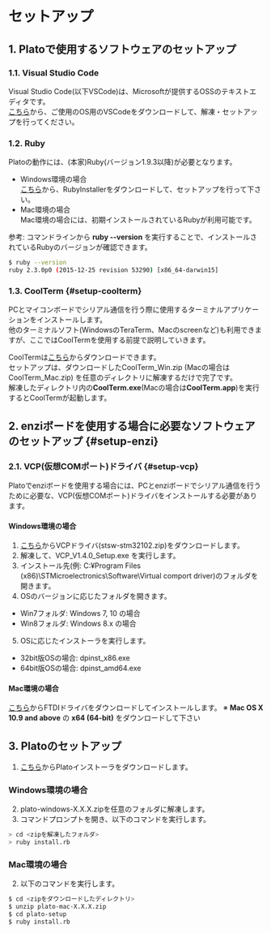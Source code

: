 # セットアップ

## 1. Platoで使用するソフトウェアのセットアップ

### 1.1. Visual Studio Code
Visual Studio Code(以下VSCode)は、Microsoftが提供するOSSのテキストエディタです。  
[こちら](https://code.visualstudio.com/Download)から、ご使用のOS用のVSCodeをダウンロードして、解凍・セットアップを行ってください。

### 1.2. Ruby
Platoの動作には、(本家)Ruby(バージョン1.9.3以降)が必要となります。  
- Windows環境の場合  
[こちら](https://rubyinstaller.org/downloads/)から、RubyInstallerをダウンロードして、セットアップを行って下さい。
- Mac環境の場合  
Mac環境の場合には、初期インストールされているRubyが利用可能です。

参考: コマンドラインから **ruby --version** を実行することで、インストールされているRubyのバージョンが確認できます。
```bash
$ ruby --version
ruby 2.3.0p0 (2015-12-25 revision 53290) [x86_64-darwin15]
```

### 1.3. CoolTerm {#setup-coolterm}

PCとマイコンボードでシリアル通信を行う際に使用するターミナルアプリケーションをインストールします。  
他のターミナルソフト(WindowsのTeraTerm、Macのscreenなど)も利用できますが、ここではCoolTermを使用する前提で説明していきます。

CoolTermは[こちら](http://freeware.the-meiers.org/)からダウンロードできます。  
セットアップは、ダウンロードしたCoolTerm_Win.zip (Macの場合はCoolTerm_Mac.zip) を任意のディレクトリに解凍するだけで完了です。  
解凍したディレクトリ内の**CoolTerm.exe**(Macの場合は**CoolTerm.app**)を実行するとCoolTermが起動します。


## 2. enziボードを使用する場合に必要なソフトウェアのセットアップ {#setup-enzi}

### 2.1. VCP(仮想COMポート)ドライバ {#setup-vcp}

Platoでenziボードを使用する場合には、PCとenziボードでシリアル通信を行うために必要な、VCP(仮想COMポート)ドライバをインストールする必要があります。

#### Windows環境の場合  

1. [こちら](http://www.st.com/ja/development-tools/stsw-stm32102.html)からVCPドライバ(stsw-stm32102.zip)をダウンロードします。
2. 解凍して、VCP_V1.4.0_Setup.exe を実行します。
3. インストール先(例: C:¥Program Files (x86)\STMicroelectronics\Software\Virtual comport driver)のフォルダを開きます。
4. OSのバージョンに応じたフォルダを開きます。  
 - Win7フォルダ: Windows 7, 10 の場合
 - Win8フォルダ: Windows 8.x の場合
5. OSに応じたインストーラを実行します。
 - 32bit版OSの場合: dpinst_x86.exe
 - 64bit版OSの場合: dpinst_amd64.exe

#### Mac環境の場合

[こちら](http://www.ftdichip.com/Drivers/VCP.htm)からFTDIドライバをダウンロードしてインストールします。
※ **Mac OS X 10.9 and above** の **x64 (64-bit)** をダウンロードして下さい


## 3. Platoのセットアップ

1. [こちら](http://plato.click/downloads)からPlatoインストーラをダウンロードします。

### Windows環境の場合

2. plato-windows-X.X.X.zipを任意のフォルダに解凍します。
3. コマンドプロンプトを開き、以下のコマンドを実行します。

```bash
> cd <zipを解凍したフォルダ>
> ruby install.rb
```

### Mac環境の場合

2. 以下のコマンドを実行します。

```bash
$ cd <zipをダウンロードしたディレクトリ>
$ unzip plato-mac-X.X.X.zip
$ cd plato-setup
$ ruby install.rb
```
